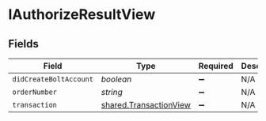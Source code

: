 # IAuthorizeResultView


## Fields

| Field                                                            | Type                                                             | Required                                                         | Description                                                      |
| ---------------------------------------------------------------- | ---------------------------------------------------------------- | ---------------------------------------------------------------- | ---------------------------------------------------------------- |
| `didCreateBoltAccount`                                           | *boolean*                                                        | :heavy_minus_sign:                                               | N/A                                                              |
| `orderNumber`                                                    | *string*                                                         | :heavy_minus_sign:                                               | N/A                                                              |
| `transaction`                                                    | [shared.TransactionView](../../models/shared/transactionview.md) | :heavy_minus_sign:                                               | N/A                                                              |